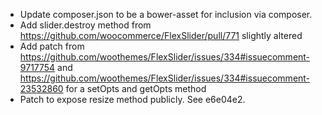 * Update composer.json to be a bower-asset for inclusion via composer.
* Add slider.destroy method from https://github.com/woocommerce/FlexSlider/pull/771 slightly altered
* Add patch from https://github.com/woothemes/FlexSlider/issues/334#issuecomment-9717754 and https://github.com/woothemes/FlexSlider/issues/334#issuecomment-23532860 for a setOpts and getOpts method
* Patch to expose resize method publicly. See e6e04e2.

